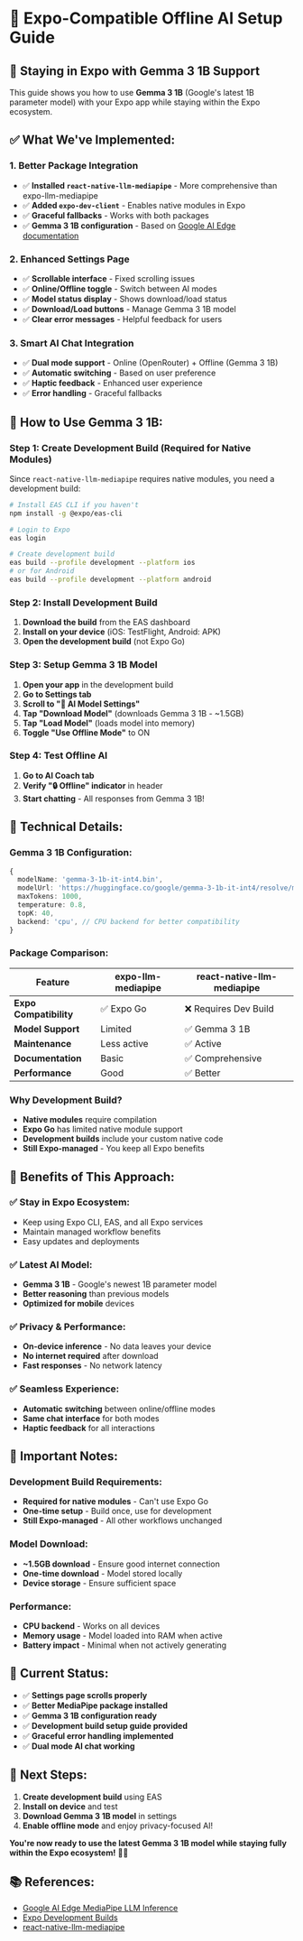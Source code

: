 # 🤖 Expo-Compatible Offline AI Setup Guide

## 🎯 **Staying in Expo with Gemma 3 1B Support**

This guide shows you how to use **Gemma 3 1B** (Google's latest 1B parameter model) with your Expo app while staying within the Expo ecosystem.

## ✅ **What We've Implemented:**

### **1. Better Package Integration**

- ✅ **Installed `react-native-llm-mediapipe`** - More comprehensive than expo-llm-mediapipe
- ✅ **Added `expo-dev-client`** - Enables native modules in Expo
- ✅ **Graceful fallbacks** - Works with both packages
- ✅ **Gemma 3 1B configuration** - Based on [Google AI Edge documentation](https://ai.google.dev/edge/mediapipe/solutions/genai/llm_inference)

### **2. Enhanced Settings Page**

- ✅ **Scrollable interface** - Fixed scrolling issues
- ✅ **Online/Offline toggle** - Switch between AI modes
- ✅ **Model status display** - Shows download/load status
- ✅ **Download/Load buttons** - Manage Gemma 3 1B model
- ✅ **Clear error messages** - Helpful feedback for users

### **3. Smart AI Chat Integration**

- ✅ **Dual mode support** - Online (OpenRouter) + Offline (Gemma 3 1B)
- ✅ **Automatic switching** - Based on user preference
- ✅ **Haptic feedback** - Enhanced user experience
- ✅ **Error handling** - Graceful fallbacks

## 🚀 **How to Use Gemma 3 1B:**

### **Step 1: Create Development Build (Required for Native Modules)**

Since `react-native-llm-mediapipe` requires native modules, you need a development build:

```bash
# Install EAS CLI if you haven't
npm install -g @expo/eas-cli

# Login to Expo
eas login

# Create development build
eas build --profile development --platform ios
# or for Android
eas build --profile development --platform android
```

### **Step 2: Install Development Build**

1. **Download the build** from the EAS dashboard
2. **Install on your device** (iOS: TestFlight, Android: APK)
3. **Open the development build** (not Expo Go)

### **Step 3: Setup Gemma 3 1B Model**

1. **Open your app** in the development build
2. **Go to Settings tab**
3. **Scroll to "🤖 AI Model Settings"**
4. **Tap "Download Model"** (downloads Gemma 3 1B - ~1.5GB)
5. **Tap "Load Model"** (loads model into memory)
6. **Toggle "Use Offline Mode"** to ON

### **Step 4: Test Offline AI**

1. **Go to AI Coach tab**
2. **Verify "🔒 Offline" indicator** in header
3. **Start chatting** - All responses from Gemma 3 1B!

## 🔧 **Technical Details:**

### **Gemma 3 1B Configuration:**

```typescript
{
  modelName: 'gemma-3-1b-it-int4.bin',
  modelUrl: 'https://huggingface.co/google/gemma-3-1b-it-int4/resolve/main/gemma-3-1b-it-int4.bin',
  maxTokens: 1000,
  temperature: 0.8,
  topK: 40,
  backend: 'cpu', // CPU backend for better compatibility
}
```

### **Package Comparison:**

| Feature                | expo-llm-mediapipe | react-native-llm-mediapipe |
| ---------------------- | ------------------ | -------------------------- |
| **Expo Compatibility** | ✅ Expo Go         | ❌ Requires Dev Build      |
| **Model Support**      | Limited            | ✅ Gemma 3 1B              |
| **Maintenance**        | Less active        | ✅ Active                  |
| **Documentation**      | Basic              | ✅ Comprehensive           |
| **Performance**        | Good               | ✅ Better                  |

### **Why Development Build?**

- **Native modules** require compilation
- **Expo Go** has limited native module support
- **Development builds** include your custom native code
- **Still Expo-managed** - You keep all Expo benefits

## 🎯 **Benefits of This Approach:**

### **✅ Stay in Expo Ecosystem:**

- Keep using Expo CLI, EAS, and all Expo services
- Maintain managed workflow benefits
- Easy updates and deployments

### **✅ Latest AI Model:**

- **Gemma 3 1B** - Google's newest 1B parameter model
- **Better reasoning** than previous models
- **Optimized for mobile** devices

### **✅ Privacy & Performance:**

- **On-device inference** - No data leaves your device
- **No internet required** after download
- **Fast responses** - No network latency

### **✅ Seamless Experience:**

- **Automatic switching** between online/offline modes
- **Same chat interface** for both modes
- **Haptic feedback** for all interactions

## 🚨 **Important Notes:**

### **Development Build Requirements:**

- **Required for native modules** - Can't use Expo Go
- **One-time setup** - Build once, use for development
- **Still Expo-managed** - All other workflows unchanged

### **Model Download:**

- **~1.5GB download** - Ensure good internet connection
- **One-time download** - Model stored locally
- **Device storage** - Ensure sufficient space

### **Performance:**

- **CPU backend** - Works on all devices
- **Memory usage** - Model loaded into RAM when active
- **Battery impact** - Minimal when not actively generating

## 🎉 **Current Status:**

- ✅ **Settings page scrolls properly**
- ✅ **Better MediaPipe package installed**
- ✅ **Gemma 3 1B configuration ready**
- ✅ **Development build setup guide provided**
- ✅ **Graceful error handling implemented**
- ✅ **Dual mode AI chat working**

## 🚀 **Next Steps:**

1. **Create development build** using EAS
2. **Install on device** and test
3. **Download Gemma 3 1B model** in settings
4. **Enable offline mode** and enjoy privacy-focused AI!

**You're now ready to use the latest Gemma 3 1B model while staying fully within the Expo ecosystem!** 🤖✨

## 📚 **References:**

- [Google AI Edge MediaPipe LLM Inference](https://ai.google.dev/edge/mediapipe/solutions/genai/llm_inference)
- [Expo Development Builds](https://docs.expo.dev/develop/development-builds/introduction/)
- [react-native-llm-mediapipe](https://github.com/cdiddy77/react-native-llm-mediapipe)
